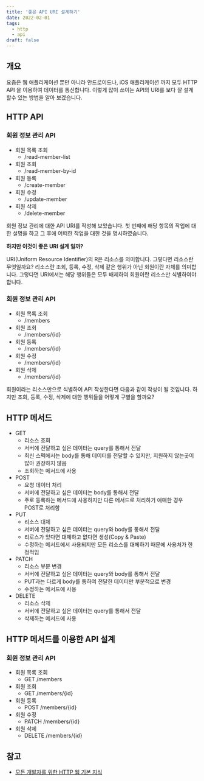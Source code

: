 ```yaml
---
title: '좋은 API URI 설계하기'
date: 2022-02-01
tags:
  - http
  - api
draft: false
---
```


## 개요

요즘은 웹 애플리케이션 뿐만 아니라 안드로이드나, iOS 애플리케이션 까지 모두 HTTP API 을 이용하여 데이터를 통신합니다. 이렇게 많이 쓰이는 API의 URI를 보다 잘 설계할수 있는 방법을 알아 보겠습니다.

## HTTP API

### 회원 정보 관리 API

- 회원 목록 조회
  - /read-member-list
- 회원 조회
  - /read-member-by-id
- 회원 등록
  - /create-member
- 회원 수정
  - /update-member
- 회원 삭제
  - /delete-member

회원 정보 관리에 대한 API URI를 작성해 보았습니다. 첫 번째에 해당 항목의 작업에 대한 설명을 하고 그 후에 어떠한 작업을 대한 것을 명시하였습니다.

**하지만 이것이 좋은 URI 설계 일까?**

URI(Uniform Resource Identifier)의 R은 리소스를 의미합니다. 그렇다면 리소스란 무엇일까요? 리소스란 조회, 등록, 수정, 삭제 같은 행위가 아닌 회원이란 자체를 의미합니다. 그렇다면 URI에서는 해당 행위들은 모두 배제하여 회원이란 리소스만 식별하여야 합니다.

### 회원 정보 관리 API

- 회원 목록 조회
  - /members
- 회원 조회
  - /members/{id}
- 회원 등록
  - /members/{id}
- 회원 수정
  - /members/{id}
- 회원 삭제
  - /members/{id}

회원이라는 리소스만으로 식별하여 API 작성한다면 다음과 같이 작성이 될 것입니다. 하지만 조회, 등록, 수정, 삭제에 대한 행위들을 어떻게 구별을 할까요?

## HTTP 메서드

- GET
  - 리소스 조회
  - 서버에 전달하고 싶은 데이터는 query를 통해서 전달
  - 최신 스펙에서는 body를 통해 데이터를 전달할 수 있지만, 지원하지 않는곳이 많아 권장하지 않음
  - 조회하는 메서드에 사용
- POST
  - 요청 데이터 처리
  - 서버에 전달하고 싶은 데이터는 body를 통해서 전달
  - 주로 등록하는 메서드에 사용하지만 다른 메서드로 처리하기 애매한 경우 POST로 처리함
- PUT
  - 리소스 대체
  - 서버에 전달하고 싶은 데이터는 query와 body를 통해서 전달
  - 리로스가 있다면 대체하고 없다면 생성(Copy & Paste)
  - 수정하는 메서드에서 사용되지만 모든 리소스를 대체하기 때문에 사용처가 한정적임
- PATCH
  - 리소스 부분 변경
  - 서버에 전달하고 싶은 데이터는 query와 body를 통해서 전달
  - PUT과는 다르게 body를 통하여 전달한 데이터만 부분적으로 변경
  - 수정하는 메서드에 사용
- DELETE
  - 리소스 삭제
  - 서버에 전달하고 싶은 데이터는 query를 통해서 전달
  - 삭제하는 메서드에 사용

## HTTP 메서드를 이용한 API 설계

### 회원 정보 관리 API

- 회원 목록 조회
  - GET /members
- 회원 조회
  - GET /members/{id}
- 회원 등록
  - POST /members/{id}
- 회원 수정
  - PATCH /members/{id}
- 회원 삭제
  - DELETE /members/{id}

## 참고

- [모든 개발자를 위한 HTTP 웹 기본 지식](https://www.inflearn.com/course/http-%EC%9B%B9-%EB%84%A4%ED%8A%B8%EC%9B%8C%ED%81%AC)
